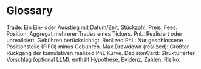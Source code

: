 # Glossary
Trade: Ein Ein- oder Ausstieg mit Datum/Zeit, Stückzahl, Preis, Fees.
Position: Aggregat mehrerer Trades eines Tickers.
PnL: Realisiert oder unrealisiert, Gebühren berücksichtigt.
Realized PnL: Nur geschlossene Positionsteile (FIFO) minus Gebühren.
Max Drawdown (realized): Größter Rückgang der kumulativen realized PnL Kurve.
DecisionCard: Strukturierter Vorschlag (optional LLM), enthält Hypothese, Evidenz, Zahlen, Risiko.
